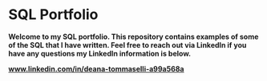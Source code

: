 # SQL Portfolio

**Welcome to my SQL portfolio. This repository contains examples of some of the SQL that I have written.
Feel free to reach out via LinkedIn if you have any questions my LinkedIn information is below.**

**www.linkedin.com/in/deana-tommaselli-a99a568a**

